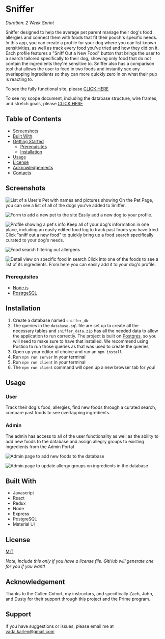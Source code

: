 # Sniffer

_Duration: 2 Week Sprint_

Sniffer designed to help the average pet parent manage their dog's food allergies and connect them with foods that fit their pooch's specific needs. In this app, you can create a profile for your dog where you can list known sensitivities, as well as track every food you've tried and how they did on it. Each profile features a "Sniff Out a New Food" button that brings the user to a search tailored specifically to their dog, showing only food that do not contain the ingredients they're sensitive to. Sniffer also has a comparison tool that allows the user to feed in two foods and instantly see any overlapping ingredients so they can more quickly zero in on what their pup is reacting to.

To see the fully functional site, please [CLICK HERE](https://sniffer-solo.herokuapp.com/#/home)

To see my scope document, including the database structure, wire frames, and stretch goals, please [CLICK HERE](https://docs.google.com/document/d/1MfT_YGyvV-wqLupuVIduDa7uiQT5kG6XzuGrqrRO8hY/edit?usp=sharing)

## Table of Contents

- [Screenshots](#screenshots)
- [Built With](#built-with)
- [Getting Started](#getting-started)
  - [Prerequisites](#prerequisites)
  - [Installation](#installation)
- [Usage](#usage)
- [License](#license)
- [Acknowledgements](#acknowledgements)
- [Contacts](#contacts)

## Screenshots

![List of a User's Pet with names and pictures showing](/documentation/screenshots/Pet_all.png)
On the Pet Page, you can see a list of all of the dogs you've added to Sniffer.

![Form to add a new pet to the site](/documentation/screenshots/Pet_add.png)
Easily add a new dog to your profile.

![Profile showing a pet's info](/documentation/screenshots/Pet_profile.png)
Keep all of your dog's information in one place, including an easily edited food log to track past foods you have tried. Click "sniff out a new food" to quickly bring up a food search specifically curated to your dog's needs.

![Food search filtering out allergens](/documentation/screenshots/Search.png)

![Detail view on specific food in search](/documentation/screenshots/Search_detail.png)
Click into one of the foods to see a list of its ingredients. From here you can easily add it to your dog's profile.

### Prerequisites

- [Node.js](https://nodejs.org/en/)
- [PostrgeSQL](https://www.postgresql.org/)

## Installation

1. Create a database named `sniffer_db`
2. The queries in the `database.sql` file are set up to create all the necessary tables and `sniffer_data.zip` has all the needed data to allow the application to run correctly. The project is built on [Postgres](https://www.postgresql.org/download/), so you will need to make sure to have that installed. We recommend using Postico to run those queries as that was used to create the queries,
3. Open up your editor of choice and run an `npm install`
4. Run `npm run server` in your terminal
5. Run `npm run client` in your terminal
6. The `npm run client` command will open up a new browser tab for you!

## Usage

### User

Track their dog's food, allergies, find new foods through a curated search, compare past foods to see overlapping ingredients.

### Admin

The admin has access to all of the user functionality as well as the ability to add new foods to the database and assign allegry groups to existing ingredients from the Admin Portal

![Admin page to add new foods to the database](/documentation/screenshots/Admin_addfood.png)

![Admin page to update allergy groups on ingredients in the database](/documentation/screenshots/Admin_allergies.png)

## Built With

- Javascript
- React
- Redux
- Node
- Express
- PostgreSQL
- Material UI

## License

[MIT](https://choosealicense.com/licenses/mit/)

_Note, include this only if you have a license file. GitHub will generate one for you if you want!_

## Acknowledgement

Thanks to the Cullen Cohort, my instructors, and specifically Zach, John, and Dusty for their support through this project and the Prime program.

## Support

If you have suggestions or issues, please email me at [vada.karlen@gmail.com](vada.karlen@gmail.com)

